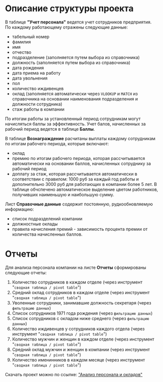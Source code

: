 # Описание структуры проекта

В таблице **"Учет персонала"** ведется учет сотрудников предприятия. По каждому работающему отражены следующие данные:
- табельный номер
- фамилия
- имя
- отчество
- подразделение (заполняется путем выбора из справочника)
- должность (заполняется путем выбора из справочника)
- дата рождения
- дата приема на работу
- дата увольнения
- пол
- количество иждивенцев
- оклад (заполняется автоматически через `VLOOKUP` и `MATCH` из справочника на основании наименования подразделения и должности сотрудника)
- стаж работы в компании

По итогам работы за установленный период сотрудникам могут начисляться баллы за эффективность. Учет балов, начисленных за рабочий период ведется в таблице **Баллы**. 

В таблице **Вознаграждение** расчитаны выплаты каждому сотрудникам по итогам рабочего периода, которые включают:
- оклад
- премию по итогам рабочего периода, которая рассчитывается автоматически на основании баллов, начисленных сотруднику за рабочий период
- доплату за стаж, которая рассчитывается автоматически в соответствии с правилом: 1000 руб за каждый год работы и дополнительно 3000 руб для работающих в компании более 5 лет.
В таблице обчспечено автоматическое выделение цветом работников, получивших наименьшую и наибольшую сумму.

Лист **Справочные данные** содержит постоянную, рудкообновляемую информацию:
- список подразделений компании
- должностные оклады
- правила начисления премий - зависимость процента премии от количества начисленных баллов.

# Отчеты

Для анализа персонала компании на листе **Отчеты** сформированы следующие отчеты:
1. Количество сотрудников в каждом отделе (через инструмент "`сводная таблица / pivot table`")
2. Средний оклад сотрудников в каждом отделе (через инструмент "`сводная таблица / pivot table`")
3. Уволенные сотрудники, занимавшие должность секретаря (через `фильтрацию данных`)
4. Список сотрудников 1971 года рождения (через `фильтрацию данных`)
5. Список сотрудников с окладом ниже среднего (через `фильтрацию данных`)
6. Количество иждивенцев у сотрудников каждого отдела (через инструмент "`сводная таблица / pivot table`")
7. Количество мужчин и женщин в каждом отделе (через инструмент "`сводная таблица / pivot table`")
8. Средний оклад мужчин и женщин в компании (через инструмент "`сводная таблица / pivot table`")
9. Количество именинников в каждом месяце (через инструмент "`сводная таблица / pivot table`")

Скачать проект можно по ссылке: ["Анализ персонала и окладов"](https://github.com/ElenaNKn/portfolio_rus/blob/master/project_excel/staff_and_salaries.xlsx)
